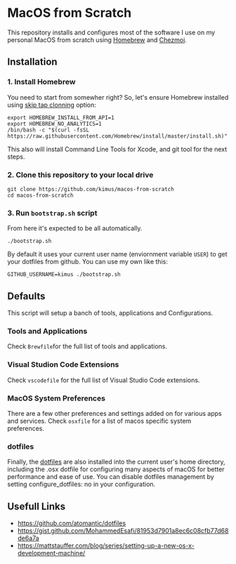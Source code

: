 # MacOS from Scratch

This repository installs and configures most of the software I use on my personal MacOS from scratch using [Homebrew](https://brew.sh) and [Chezmoi](https://www.chezmoi.io).


## Installation


### 1. Install Homebrew

You need to start from somewher right? So, let's ensure Homebrew installed using [skip tap clonning](https://docs.brew.sh/Installation#skip-tap-cloning-beta) option:
```
export HOMEBREW_INSTALL_FROM_API=1
export HOMEBREW_NO_ANALYTICS=1
/bin/bash -c "$(curl -fsSL https://raw.githubusercontent.com/Homebrew/install/master/install.sh)"
```

This also will install Command Line Tools for Xcode, and git tool for the next steps.
  
### 2. Clone this repository to your local drive

```
git clone https://github.com/kimus/macos-from-scratch
cd macos-from-scratch
```

### 3. Run `bootstrap.sh` script

From here it's expected to be all automatically.
```
./bootstrap.sh
```

By default it uses your current user name (enviornment variable `USER`) to get your dotfiles from github. You can use my own like this:
```
GITHUB_USERNAME=kimus ./bootstrap.sh
```

## Defaults

This script will setup a banch of tools, applications and Configurations.


### Tools and Applications

Check `Brewfile`for the full list of tools and applications.


### Visual Studion Code Extensions

Check `vscodefile` for the full list of Visual Studio Code extensions.

### MacOS System Preferences

There are a few other preferences and settings added on for various apps and services. Check `osxfile` for a list of macos specific system preferences.


### dotfiles

Finally, the [dotfiles](https://github.com/kimus/dotfiles) are also installed into the current user's home directory, including the .osx dotfile for configuring many aspects of macOS for better performance and ease of use. You can disable dotfiles management by setting configure_dotfiles: no in your configuration.



## Usefull Links

- https://github.com/atomantic/dotfiles
- https://gist.github.com/MohammedEsafi/81953d7901a8ec6c08cfb77d68de6a7a
- https://mattstauffer.com/blog/series/setting-up-a-new-os-x-development-machine/
